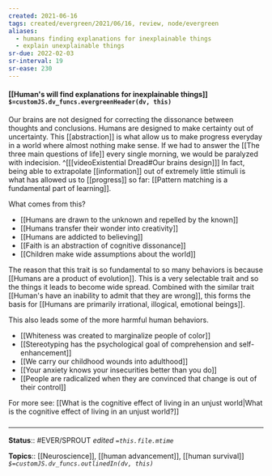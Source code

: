 ```yaml
---
created: 2021-06-16
tags: created/evergreen/2021/06/16, review, node/evergreen
aliases:
  - humans finding explanations for inexplainable things
  - explain unexplainable things
sr-due: 2022-02-03
sr-interval: 19
sr-ease: 230
---
```


#### [[Human's will find explanations for inexplainable things]] `$=customJS.dv_funcs.evergreenHeader(dv, this)`

Our brains are not designed for correcting the dissonance between thoughts and conclusions. 
Humans are designed to make certainty out of uncertainty.
This [[abstraction]] is what allow us to make progress everyday in a world where almost nothing make sense.
If we had to answer the [[The three main questions of life]] every single morning, we would be paralyzed with indecision.
^[[[videoExistential Dread#Our brains design]]]
In fact, being able to extrapolate [[information]] out of extremely little stimuli is what has allowed us to [[progress]] so far:
[[Pattern matching is a fundamental part of learning]].

What comes from this?
- [[Humans are drawn to the unknown and repelled by the known]]
- [[Humans transfer their wonder into creativity]]
- [[Humans are addicted to believing]]
- [[Faith is an abstraction of cognitive dissonance]]
- [[Children make wide assumptions about the world]]

The reason that this trait is so fundamental to so many behaviors is because [[Humans are a product of evolution]]. This is a very selectable trait and so the things it leads to become wide spread. Combined with the similar trait [[Human's have an inability to admit that they are wrong]], this forms the basis for [[Humans are primarily irrational, illogical, emotional beings]].

This also leads some of the more harmful human behaviors.
- [[Whiteness was created to marginalize people of color]]
- [[Stereotyping has the psychological goal of comprehension and self-enhancement]]
- [[We carry our childhood wounds into adulthood]]
- [[Your anxiety knows your insecurities better than you do]]
- [[People are radicalized when they are convinced that change is out of their control]]

For more see: [[What is the cognitive effect of living in an unjust world|What is the cognitive effect of living in an unjust world?]]

### <hr class="footnote"/>

**Status**:: #EVER/SPROUT
*edited `=this.file.mtime`*

**Topics**:: [[Neuroscience]], [[human advancement]], [[human survival]]
*`$=customJS.dv_funcs.outlinedIn(dv, this)`*
